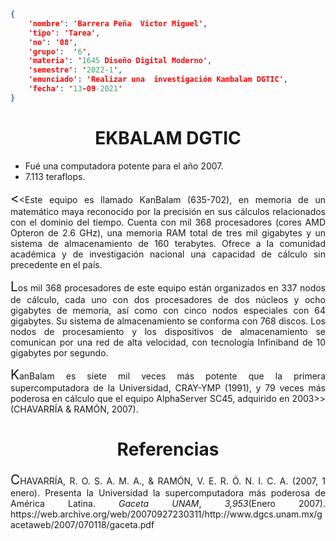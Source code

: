 ```json
{
    'nombre': 'Barrera Peña  Víctor Miguel',
    'tipo': 'Tarea',
    'no': '08',
    'grupo':  '6',
    'materia': '1645 Diseño Digital Moderno',
    'semestre': '2022-1',
    'enunciado': 'Realizar una  investigación Kambalam DGTIC',
    'fecha': '13-09-2021'
}
```

<style>
    body{
  text-align: justify;
}
    h1{
        font-weight: bold;
        text-align:center;
    }
    p::first-letter{
  font-size: 1.3rem;
}
 a{
  text-decoration: none;
}
</style>
# EKBALAM DGTIC

- Fué una computadora potente para el año 2007.
- 7.113 teraflops.

<<Este equipo es llamado KanBalam (635-702), en memoria de un matemático maya reconocido por la precisión en sus cálculos relacionados con el dominio del tiempo. Cuenta con mil 368 procesadores (cores AMD Opteron de 2.6 GHz), una memoria RAM total de tres mil gigabytes y un sistema de almacenamiento de 160 terabytes. Ofrece a la comunidad académica y de investigación nacional una capacidad de cálculo sin precedente en el país. 

Los mil 368 procesadores de este equipo están organizados en 337 nodos de cálculo, cada uno con dos procesadores de dos núcleos y ocho gigabytes de memoria, así como con cinco nodos especiales con 64 gigabytes. Su sistema de almacenamiento se conforma con 768 discos. Los nodos de procesamiento y los dispositivos de almacenamiento se comunican por una red de alta velocidad, con tecnología Infiniband de 10 gigabytes por segundo.

KanBalam es siete mil veces más potente que la primera supercomputadora de la Universidad, CRAY-YMP (1991), y 79 veces más poderosa en cálculo que el equipo AlphaServer SC45, adquirido en 2003>>(CHAVARRÍA & RAMÓN, 2007).

# Referencias

CHAVARRÍA, R. O. S. A. M. A., & RAMÓN, V. E. R. Ó. N. I. C. A. (2007, 1 enero). Presenta la Universidad la supercomputadora más poderosa de América Latina. *Gaceta UNAM*, *3,953*(Enero 2007). https://web.archive.org/web/20070927230311/http://www.dgcs.unam.mx/gacetaweb/2007/070118/gaceta.pdf
